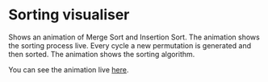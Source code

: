 # Sorting visualiser

Shows an animation of Merge Sort and Insertion Sort.
The animation shows the sorting process live. Every cycle a new permutation is generated and then sorted. The animation shows the sorting algorithm.

You can see the animation live [here](https://tkafoe.github.io/SortingVisualiser/).
